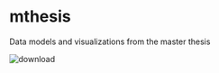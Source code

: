 # mthesis
Data models and visualizations from the master thesis

![download](https://github.com/hyeonukim91/mthesis/assets/101351453/f4701c7f-9ea0-46c3-a450-202d77bb6767)
